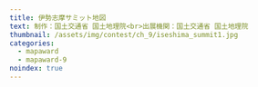 ```yaml
---
title: 伊勢志摩サミット地図
text: 制作：国土交通省 国土地理院<br>出展機関：国土交通省 国土地理院
thumbnail: /assets/img/contest/ch_9/iseshima_summit1.jpg
categories:
  - mapaward
  - mapaward-9
noindex: true
---
```

